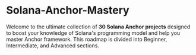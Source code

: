 # Solana-Anchor-Mastery
Welcome to the ultimate collection of **30 Solana Anchor projects** designed to boost your knowledge of Solana's programming model and help you master Anchor framework. This roadmap is divided into Beginner, Intermediate, and Advanced sections.
